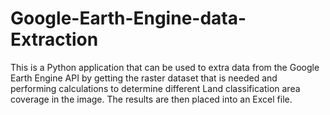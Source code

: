 # Google-Earth-Engine-data-Extraction
 This is a Python application that can be used to extra data from the Google Earth Engine API by getting the raster dataset that is needed and performing calculations to determine different Land classification area coverage in the image. The results are then placed into an Excel file.
